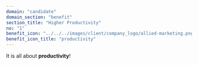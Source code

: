 ```yaml
---
domain: "candidate"
domain_section: "benefit"
section_title: "Higher Productivity"
no: "1"
benefit_icon: "../../../images/client/company_logo/allied-marketing.png"
benefit_icon_title: "productivity"
---
```


It is all about **productivity**!
